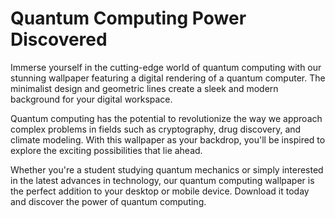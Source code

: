 <!--font:Poppins-->

# Quantum Computing Power Discovered

Immerse yourself in the cutting-edge world of quantum computing with our stunning wallpaper featuring a digital rendering of a quantum computer. The minimalist design and geometric lines create a sleek and modern background for your digital workspace.

Quantum computing has the potential to revolutionize the way we approach complex problems in fields such as cryptography, drug discovery, and climate modeling. With this wallpaper as your backdrop, you'll be inspired to explore the exciting possibilities that lie ahead.

Whether you're a student studying quantum mechanics or simply interested in the latest advances in technology, our quantum computing wallpaper is the perfect addition to your desktop or mobile device. Download it today and discover the power of quantum computing.

<!--

Write me markdown content of website with wallpaper:

"A wallpaper featuring a digital rendering of a quantum computer, with a minimalist color scheme and geometric lines."

The header of the page should not be copy of the text but rather a real content of the website which is using this wallpaper.


---


# Quantum Computing Wallpaper

Decorate your desktop or mobile device with this stunning wallpaper featuring a digital rendering of a quantum computer. The minimalist color scheme and geometric lines create a sleek and modern look that is perfect for tech enthusiasts and science lovers alike.

Whether you're a student studying quantum computing or simply appreciate cutting-edge technology, this wallpaper is sure to impress. Download it today and add a touch of sophistication to your digital workspace.


---


Heading should not include word "wallpaper". The website should not be about the wallpaper itself, wallpaper is just a related background, rewrite whole content.


---


# Quantum Computing: The Future is Now

Step into the world of quantum computing with our stunning digital rendering of a quantum computer as your background. With its minimalist color scheme and geometric lines, this wallpaper sets the tone for a sleek and modern digital workspace.

Quantum computing is revolutionizing the way we think about computing and has the potential to solve some of the most complex problems in science and technology. Whether you're a student studying quantum mechanics or simply curious about the future of computing, this wallpaper serves as a daily reminder of the exciting possibilities that lie ahead.

Download our quantum computing wallpaper today and stay inspired as you explore the cutting-edge field of quantum computing.


---


Heading is too long, rewrite whole content.


---


# Explore the World of Quantum Computing

Experience the future of computing with our minimalist wallpaper featuring a digital rendering of a quantum computer. The sleek geometric lines and muted color scheme create a sophisticated backdrop for your digital workspace.

Quantum computing is a rapidly evolving field that has the potential to transform the way we approach complex problems in science, engineering, and beyond. With this wallpaper as your background, you'll be reminded of the exciting possibilities that lie ahead every time you sit down at your computer.

Whether you're a student studying quantum mechanics or simply curious about the latest advances in technology, our quantum computing wallpaper is the perfect addition to your desktop or mobile device. Download it today and start exploring the world of quantum computing.


---


Heading is too long, rewrite whole content.


---


# Discover the Power of Quantum Computing

Immerse yourself in the cutting-edge world of quantum computing with our stunning wallpaper featuring a digital rendering of a quantum computer. The minimalist design and geometric lines create a sleek and modern background for your digital workspace.

Quantum computing has the potential to revolutionize the way we approach complex problems in fields such as cryptography, drug discovery, and climate modeling. With this wallpaper as your backdrop, you'll be inspired to explore the exciting possibilities that lie ahead.

Whether you're a student studying quantum mechanics or simply interested in the latest advances in technology, our quantum computing wallpaper is the perfect addition to your desktop or mobile device. Download it today and discover the power of quantum computing.


---


Write me a Google font which is best fitting for the website.

Pick from the list:
- Exo 2
- Alegreya
- Raleway
- Montserrat
- Dancing Script
- Poppins
- Barlow Condensed
- Inter
- Orbitron
- Great Vibes
- Open Sans
- IBM Plex Sans
- Lobster
- Roboto
- Playfair Display
- Futura
- Lato


Write just the font name nothing else.


---


Poppins

-->
